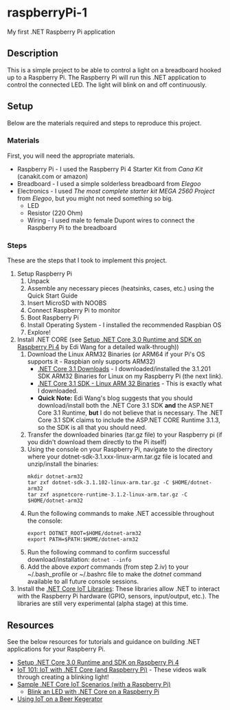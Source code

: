 # raspberryPi-1
My first .NET Raspberry Pi application

## Description
This is a simple project to be able to control a light on a breadboard hooked up to a Raspberry Pi. The Raspberry Pi will run this .NET application to control the connected LED. The light will blink on and off continuously.

## Setup
Below are the materials required and steps to reproduce this project.

### Materials
First, you will need the appropriate materials. 

- Raspberry Pi - I used the Raspberry Pi 4 Starter Kit from *Cana Kit* (canakit.com or amazon)
- Breadboard - I used a simple solderless breadboard from *Elegoo*
- Electronics - I used *The most complete starter kit MEGA 2560 Project* from *Elegoo*, but you might not need something so big.
	- LED
	- Resistor (220 Ohm)
	- Wiring - I used male to female Dupont wires to connect the Raspberry Pi to the breadboard

### Steps
These are the steps that I took to implement this project.

1. Setup Raspberry Pi
	1. Unpack
	2. Assemble any necessary pieces (heatsinks, cases, etc.) using the Quick Start Guide
	3. Insert MicroSD with NOOBS
	4. Connect Raspberry Pi to monitor
	5. Boot Raspberry Pi
	6. Install Operating System - I installed the recommended Raspbian OS
	7. Explore!
2. Install .NET CORE (see [Setup .NET Core 3.0 Runtime and SDK on Raspberry Pi 4](https://edi.wang/post/2019/9/29/setup-net-core-30-runtime-and-sdk-on-raspberry-pi-4) by Edi Wang for a detailed walk-through))
	1. Download the Linux ARM32 Binaries (or ARM64 if your Pi's OS supports it - Raspbian only supports ARM32)
		- [.NET Core 3.1 Downloads](https://dotnet.microsoft.com/download/dotnet-core/3.1) - I downloaded/installed the 3.1.201 SDK ARM32 Binaries for Linux on my Raspberry Pi (the next link).
		- [.NET Core 3.1 SDK - Linux ARM 32 Binaries](https://dotnet.microsoft.com/download/dotnet-core/thank-you/sdk-3.1.201-linux-arm32-binaries) - This is exactly what I downloaded.
		- **Quick Note:** Edi Wang's blog suggests that you should download/install both the .NET Core 3.1 SDK **and** the ASP.NET Core 3.1 Runtime, **but** I do not believe that is necessary. The .NET Core 3.1 SDK claims to include the ASP.NET CORE Runtime 3.1.3, so the SDK is all that you should need.
	2. Transfer the downloaded binaries (tar.gz file) to your Raspberry pi (if you didn't download them directly to the Pi itself)
	3. Using the console on your Raspberry Pi, navigate to the directory where your dotnet-sdk-3.1.xxx-linux-arm.tar.gz file is located and unzip/install the binaries:
		```
		mkdir dotnet-arm32
		tar zxf dotnet-sdk-3.1.102-linux-arm.tar.gz -C $HOME/dotnet-arm32
		tar zxf aspnetcore-runtime-3.1.2-linux-arm.tar.gz -C $HOME/dotnet-arm32
		```
	4. Run the following commands to make .NET accessible throughout the console:
		```
		export DOTNET_ROOT=$HOME/dotnet-arm32
		export PATH=$PATH:$HOME/dotnet-arm32
		```
	5. Run the following command to confirm successful download/installation:
		` dotnet --info `
	6. Add the above *export* commands (from step 2.iv) to your ~/.bash_profile or ~/.bashrc file to make the *dotnet* command available to all future console sessions.
3. Install the [.NET Core IoT Libraries](https://github.com/dotnet/iot): These libraries allow .NET to interact with the Raspberry Pi hardware (GPIO, sensors, input/output, etc.). The libraries are still very experimental (alpha stage) at this time.

## Resources
See the below resources for tutorials and guidance on building .NET applications for your Raspberry Pi.

- [Setup .NET Core 3.0 Runtime and SDK on Raspberry Pi 4](https://edi.wang/post/2019/9/29/setup-net-core-30-runtime-and-sdk-on-raspberry-pi-4)
- [IoT 101: IoT with .NET Core (and Raspberry Pi)](https://channel9.msdn.com/Series/IoT-101) - These videos walk through creating a blinking light!
- [Sample .NET Core IoT Scenarios (with a Raspberry Pi)](https://github.com/dotnet/iot/blob/master/samples/README.md)
	- [Blink an LED with .NET Core on a Raspberry Pi](https://github.com/dotnet/iot/blob/master/samples/led-blink/README.md)
- [Using IoT on a Beer Kegerator](https://www.concurrency.com/blog/april-2018/using-iot-on-a-beer-kegerator)
